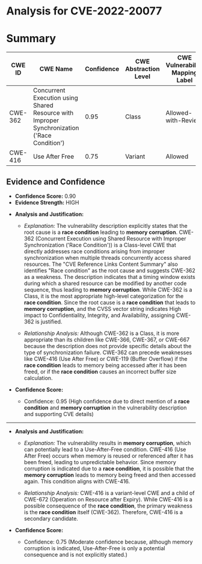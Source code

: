# Analysis for CVE-2022-20077

# Summary
| CWE ID | CWE Name | Confidence | CWE Abstraction Level | CWE Vulnerability Mapping Label | CWE-Vulnerability Mapping Notes |
|---|---|---|---|---|---|
| CWE-362 | Concurrent Execution using Shared Resource with Improper Synchronization ('Race Condition') | 0.95 | Class | Allowed-with-Review | Primary CWE |
| CWE-416 | Use After Free | 0.75 | Variant | Allowed | Secondary Candidate |

## Evidence and Confidence

*   **Confidence Score:** 0.90
*   **Evidence Strength:** HIGH

- **Analysis and Justification:**  
  - *Explanation:* The vulnerability description explicitly states that the root cause is a **race condition** leading to **memory corruption**. CWE-362 (Concurrent Execution using Shared Resource with Improper Synchronization ('Race Condition')) is a Class-level CWE that directly addresses race conditions arising from improper synchronization when multiple threads concurrently access shared resources. The "CVE Reference Links Content Summary" also identifies "Race condition" as the root cause and suggests CWE-362 as a weakness. The description indicates that a timing window exists during which a shared resource can be modified by another code sequence, thus leading to **memory corruption**. While CWE-362 is a Class, it is the most appropriate high-level categorization for the **race condition**. Since the root cause is a **race condition** that leads to **memory corruption**, and the CVSS vector string indicates High impact to Confidentiality, Integrity, and Availability, assigning CWE-362 is justified.

  - *Relationship Analysis:* Although CWE-362 is a Class, it is more appropriate than its children like CWE-366, CWE-367, or CWE-667 because the description does not provide specific details about the type of synchronization failure. CWE-362 can precede weaknesses like CWE-416 (Use After Free) or CWE-119 (Buffer Overflow) if the **race condition** leads to memory being accessed after it has been freed, or if the **race condition** causes an incorrect buffer size calculation.

- **Confidence Score:**
  - Confidence: 0.95 (High confidence due to direct mention of a **race condition** and **memory corruption** in the vulnerability description and supporting CVE details)

---

- **Analysis and Justification:**  
  - *Explanation:* The vulnerability results in **memory corruption**, which can potentially lead to a Use-After-Free condition. CWE-416 (Use After Free) occurs when memory is reused or referenced after it has been freed, leading to unpredictable behavior. Since memory corruption is indicated due to a **race condition**, it is possible that the **memory corruption** leads to memory being freed and then accessed again. This condition aligns with CWE-416.

  - *Relationship Analysis:* CWE-416 is a variant-level CWE and a child of CWE-672 (Operation on Resource after Expiry). While CWE-416 is a possible consequence of the **race condition**, the primary weakness is the **race condition** itself (CWE-362). Therefore, CWE-416 is a secondary candidate.

- **Confidence Score:**
  - Confidence: 0.75 (Moderate confidence because, although memory corruption is indicated, Use-After-Free is only a potential consequence and is not explicitly stated.)